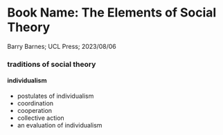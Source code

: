 # Book Name: The Elements of Social Theory
Barry Barnes; UCL Press; 2023/08/06
### traditions of social theory
#### individualism  
* postulates of individualism  
* coordination  
* cooperation  
* collective action  
* an evaluation of individualism  
  
